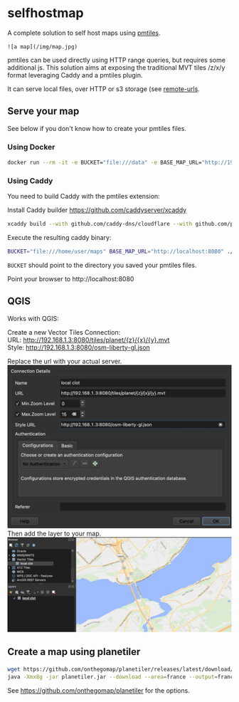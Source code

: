 # selfhostmap

A complete solution to self host maps using [pmtiles](https://docs.protomaps.com/pmtiles/).

    ![a map](/img/map.jpg)

pmtiles can be used directly using HTTP range queries, but requires some additional js.
This solution aims at exposing the traditional MVT tiles /z/x/y format leveraging Caddy and a pmtiles plugin.

It can serve local files, over HTTP or s3 storage (see [remote-urls](https://github.com/protomaps/go-pmtiles?tab=readme-ov-file#remote-urls).

## Serve your map

See below if you don't know how to create your pmtiles files.

### Using Docker
```sh
docker run --rm -it -e BUCKET="file:///data" -e BASE_MAP_URL="http://192.168.1.3:8080" akhenakh/selfhostmap:latest 
```
### Using Caddy

You need to build Caddy with the pmtiles extension:

Install Caddy builder https://github.com/caddyserver/xcaddy

```sh
xcaddy build --with github.com/caddy-dns/cloudflare --with github.com/protomaps/go-pmtiles/caddy
```

Execute the resulting caddy binary:
```sh
BUCKET="file:///home/user/maps" BASE_MAP_URL="http://localhost:8080" ./caddy run -c ./Caddyfile.local
```
`BUCKET` should point to the directory you saved your pmtiles files.

Point your browser to http://localhost:8080

## QGIS

Works with QGIS:

Create a new Vector Tiles Connection:  
URL: http://192.168.1.3:8080/tiles/planet/{z}/{x}/{y}.mvt  
Style: http://192.168.1.3:8080/osm-liberty-gl.json  

Replace the url with your actual server.  
    ![QGIS](/img/qgis.jpg)
Then add the layer to your map.  
    ![QGISMap](/img/qgismap.jpg)

## Create a map using planetiler
```sh
wget https://github.com/onthegomap/planetiler/releases/latest/download/planetiler.jar
java -Xmx8g -jar planetiler.jar --download --area=france --output=france.pmtiles
```

See https://github.com/onthegomap/planetiler for the options.
